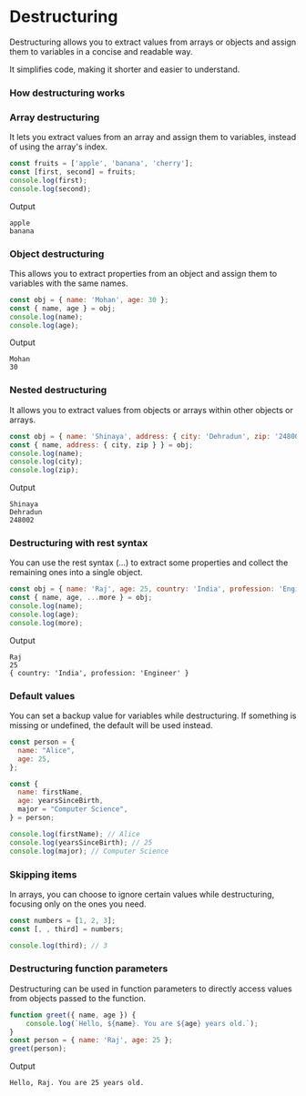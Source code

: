 # Destructuring

Destructuring allows you to extract values from arrays or objects and assign them to variables in a concise and readable way. 

It simplifies code, making it shorter and easier to understand.

### How destructuring works

### Array destructuring

It lets you extract values from an array and assign them to variables, instead of using the array's index.
```js
const fruits = ['apple', 'banana', 'cherry'];
const [first, second] = fruits;
console.log(first);  
console.log(second); 
```
Output
```
apple
banana
```

### Object destructuring
This allows you to extract properties from an object and assign them to variables with the same names.
```js
const obj = { name: 'Mohan', age: 30 };
const { name, age } = obj;
console.log(name); 
console.log(age); 
```
Output
```
Mohan
30
```

### Nested destructuring

It allows you to extract values from objects or arrays within other objects or arrays. 
```js
const obj = { name: 'Shinaya', address: { city: 'Dehradun', zip: '248002' } };
const { name, address: { city, zip } } = obj;
console.log(name); 
console.log(city); 
console.log(zip);  
```
Output
```
Shinaya
Dehradun
248002
```
### Destructuring with rest syntax

You can use the rest syntax (...) to extract some properties and collect the remaining ones into a single object.
```js
const obj = { name: 'Raj', age: 25, country: 'India', profession: 'Engineer' };
const { name, age, ...more } = obj;
console.log(name);         
console.log(age);          
console.log(more); 
```
Output
```
Raj
25
{ country: 'India', profession: 'Engineer' }
```

### Default values

You can set a backup value for variables while destructuring. If something is missing or undefined, the default will be used instead.
```js
const person = {
  name: "Alice",
  age: 25,
};

const {
  name: firstName,
  age: yearsSinceBirth,
  major = "Computer Science",
} = person;

console.log(firstName); // Alice
console.log(yearsSinceBirth); // 25
console.log(major); // Computer Science
```

### Skipping items

In arrays, you can choose to ignore certain values while destructuring, focusing only on the ones you need.
```js
const numbers = [1, 2, 3];
const [, , third] = numbers;

console.log(third); // 3
```

### Destructuring function parameters

Destructuring can be used in function parameters to directly access values from objects passed to the function. 
```js
function greet({ name, age }) {
    console.log(`Hello, ${name}. You are ${age} years old.`);
}
const person = { name: 'Raj', age: 25 };
greet(person); 
```
Output

`Hello, Raj. You are 25 years old.`

